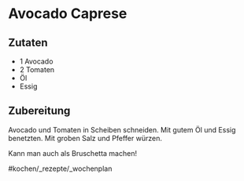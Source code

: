 # Avocado Caprese
## Zutaten
- 1 Avocado
- 2 Tomaten
- Öl
- Essig

## Zubereitung
Avocado und Tomaten in Scheiben schneiden. Mit gutem Öl und Essig benetzten. Mit groben Salz und Pfeffer würzen.

Kann man auch als Bruschetta machen!

#kochen/_rezepte/_wochenplan